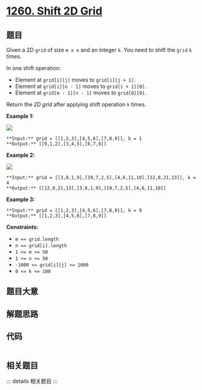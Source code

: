 # [1260. Shift 2D Grid](https://leetcode.com/problems/shift-2d-grid)

## 题目

Given a 2D `grid` of size `m x n` and an integer `k`. You need to shift the
`grid` `k` times.

In one shift operation:

  * Element at `grid[i][j]` moves to `grid[i][j + 1]`.
  * Element at `grid[i][n - 1]` moves to `grid[i + 1][0]`.
  * Element at `grid[m - 1][n - 1]` moves to `grid[0][0]`.

Return the _2D grid_ after applying shift operation `k` times.



**Example 1:**

![](https://assets.leetcode.com/uploads/2019/11/05/e1.png)

    
    
    **Input:** grid = [[1,2,3],[4,5,6],[7,8,9]], k = 1
    **Output:** [[9,1,2],[3,4,5],[6,7,8]]
    

**Example 2:**

![](https://assets.leetcode.com/uploads/2019/11/05/e2.png)

    
    
    **Input:** grid = [[3,8,1,9],[19,7,2,5],[4,6,11,10],[12,0,21,13]], k = 4
    **Output:** [[12,0,21,13],[3,8,1,9],[19,7,2,5],[4,6,11,10]]
    

**Example 3:**

    
    
    **Input:** grid = [[1,2,3],[4,5,6],[7,8,9]], k = 9
    **Output:** [[1,2,3],[4,5,6],[7,8,9]]
    



**Constraints:**

  * `m == grid.length`
  * `n == grid[i].length`
  * `1 <= m <= 50`
  * `1 <= n <= 50`
  * `-1000 <= grid[i][j] <= 1000`
  * `0 <= k <= 100`


## 题目大意

## 解题思路

## 代码

```javascript

```

## 相关题目

::: details 相关题目
:::
